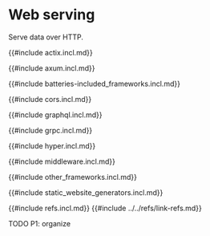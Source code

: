 # Web serving

Serve data over HTTP.

{{#include actix.incl.md}}

{{#include axum.incl.md}}

{{#include batteries-included_frameworks.incl.md}}

{{#include cors.incl.md}}

{{#include graphql.incl.md}}

{{#include grpc.incl.md}}

{{#include hyper.incl.md}}

{{#include middleware.incl.md}}

{{#include other_frameworks.incl.md}}

{{#include static_website_generators.incl.md}}

{{#include refs.incl.md}}
{{#include ../../refs/link-refs.md}}

<div class="hidden">
TODO P1: organize
</div>
